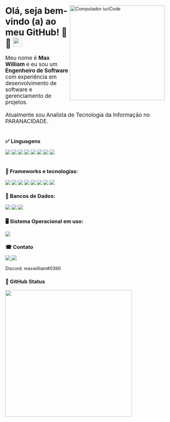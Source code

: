 <div>
    <img src="https://raw.githubusercontent.com/MicaelliMedeiros/micaellimedeiros/master/image/computer-illustration.png" min-width="300px" max-width="300px" width="300px" align="right" alt="Computador iuriCode">
    <div>
    <h1>Olá, seja bem-vindo (a) ao meu GitHub! 🚀🚀 <img src="https://media.giphy.com/media/hvRJCLFzcasrR4ia7z/giphy.gif" width="28"></h1>
        <p align="left" style="font-size: 17px"> 
          Meu nome é <strong>Max William</strong> e eu sou um <strong>Engenheiro de Software</strong> com experiência em desenvolvimento de software e gerenciamento de projetos.<br>
          <br/>
          Atualmente sou Analista de Tecnologia da Informação no PARANACIDADE.
        <br/>
        <br/>
        <div>
          <h3>✅ Linguagens</h3>
          <img src="https://img.shields.io/badge/JavaScript-F7DF1E?style=for-the-badge&logo=javascript&logoColor=black" />
          <img src="https://img.shields.io/badge/Python-3776AB?style=for-the-badge&logo=python&logoColor=white" />
          <img src="https://img.shields.io/badge/TypeScript-007ACC?style=for-the-badge&logo=typescript&logoColor=white" />
          <img src="https://img.shields.io/badge/C-00599C?style=for-the-badge&logo=c&logoColor=white" />
          <img src="https://img.shields.io/badge/C%2B%2B-00599C?style=for-the-badge&logo=c%2B%2B&logoColor=white" />
          <img src="https://img.shields.io/badge/PHP-777BB4?style=for-the-badge&logo=php&logoColor=white" />
          <img src="https://img.shields.io/badge/R-276DC3?style=for-the-badge&logo=r&logoColor=white" />
          <img src="https://img.shields.io/badge/Java-ED8B00?style=for-the-badge&logo=java&logoColor=white" />
        </div>
          <br/>
        <div>
            <h3>💼 Frameworks e tecnologias:</h3>
            <img src="https://img.shields.io/badge/React-20232A?style=for-the-badge&logo=react&logoColor=61DAFB" />
            <img src="https://img.shields.io/badge/Spring-6DB33F?style=for-the-badge&logo=spring&logoColor=white"/>
            <img src="https://img.shields.io/badge/Bootstrap-563D7C?style=for-the-badge&logo=bootstrap&logoColor=white"/>
            <img src="https://img.shields.io/badge/Apache-CA2136?style=for-the-badge&logo=apache&logoColor=white"/>
            <img src="https://img.shields.io/badge/Git-E34F26?style=for-the-badge&logo=git&logoColor=white"/>
            <img src="https://img.shields.io/badge/Hibernate-59666C?style=for-the-badge&logo=Hibernate&logoColor=white"/>
            <img src="https://img.shields.io/badge/HTML5-E34F26?style=for-the-badge&logo=html5&logoColor=white" />
          <img src="https://img.shields.io/badge/CSS3-1572B6?style=for-the-badge&logo=css3&logoColor=white" />
        </div>
         <div>
            <h3>🎲 Bancos de Dados:</h3>
            <img src="https://img.shields.io/badge/MySQL-00000F?style=for-the-badge&logo=mysql&logoColor=white" />
            <img src="https://img.shields.io/badge/PostgreSQL-316192?style=for-the-badge&logo=postgresql&logoColor=white"/>  
            <img src="https://img.shields.io/badge/Oracle-F80000?style=for-the-badge&logo=oracle&logoColor=white"/>
        </div>
        <div>
            <h3> 🖥 Sistema Operacional em uso: </h3>
            <img src="https://img.shields.io/badge/mac%20os-000000?style=for-the-badge&logo=apple&logoColor=white" />
        </div>
        
        
    
</div>

<div>
    <h3>☎ Contato</h3>
    <a href="https://www.linkedin.com/in/maxwalves" alt="Linkedin">
        <img src="https://img.shields.io/badge/LinkedIn-0077B5?style=for-the-badge&logo=linkedin&logoColor=white" />
    </a>
    <a href="https://github.com/maxwalves" alt="Github">
        <img src="https://img.shields.io/badge/GitHub-100000?style=for-the-badge&logo=github&logoColor=white" />
    </a>
    <p/>
    Discord: maxwilliam#0390
    <p/>
    <div>
        <h3>🖖 GitHub Status</h3>
        <img src="https://github-readme-stats.vercel.app/api?username=maxwalves&show_icons=true&theme=tokyonight" width="400"><br/>
    </div>
</div>

